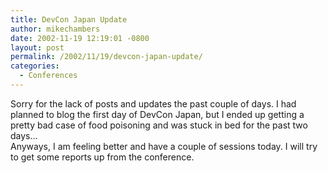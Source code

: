 ```yaml
---
title: DevCon Japan Update
author: mikechambers
date: 2002-11-19 12:19:01 -0800
layout: post
permalink: /2002/11/19/devcon-japan-update/
categories:
  - Conferences
---
```



Sorry for the lack of posts and updates the past couple of days. I had planned to blog the first day of DevCon Japan, but I ended up getting a pretty bad case of food poisoning and was stuck in bed for the past two days...  
Anyways, I am feeling better and have a couple of sessions today. I will try to get some reports up from the conference.